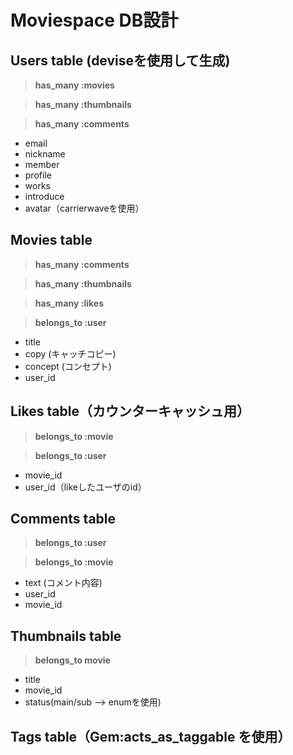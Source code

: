 # **Moviespace DB設計**

## **Users table** (deviseを使用して生成)

>**has_many :movies**

>**has_many :thumbnails**

>**has_many :comments**

* email
* nickname
* member
* profile
* works
* introduce
* avatar（carrierwaveを使用）


## **Movies table**
>**has_many :comments**

>**has_many :thumbnails**

>**has_many :likes**

>**belongs_to :user**

* title
* copy (キャッチコピー)
* concept (コンセプト)
* user_id


## **Likes table**（カウンターキャッシュ用）

>**belongs_to :movie**

>**belongs_to :user**

* movie_id
* user_id（likeしたユーザのid）


## **Comments table**
>**belongs_to :user**

>**belongs_to :movie**

* text (コメント内容)
* user_id
* movie_id


## **Thumbnails table**

>**belongs_to movie**

* title
* movie_id
* status(main/sub --> enumを使用)

## **Tags table**（Gem:acts_as_taggable を使用）
